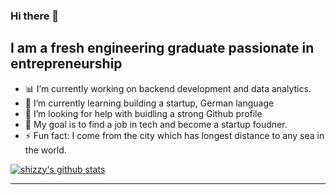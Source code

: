 ### Hi there 👋

## I am a fresh engineering graduate passionate in entrepreneurship
- :bar_chart: I’m currently working on backend development and data analytics.
- 🌱 I’m currently learning building a startup, German language
- 🤔 I’m looking for help with buidling a strong Github profile
- :dart: My goal is to find a job in tech and become a startup foudner.
- ⚡ Fun fact: I come from the city which has longest distance to any sea in the world.

[![shizzy's github stats](https://github-readme-stats.vercel.app/api?username=shirzartenwer)](https://github.com/anuraghazra/github-readme-stats)

---
<!--START_SECTION:waka-->
<!--END_SECTION:waka-->
